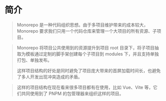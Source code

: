 # 简介

> Monorepo 是一种代码组织思想。由于多项目维护带来的成本较大，Monorepo 要求我们只用一个代码仓库来管理一个大项目的所有资源、子项目。

> Monorepo 将项目公共使用到的资源提升到项目 root 目录下，将子项目抽取为模板通过定制的脚手架创建每个子项目到 modules 下，并且支持单独打包、单独发布。
>
> 这样项目结构的好处是同时避免了项目庞大带来的首屏加载时间长，也避免了多人开发出现冲突造成的矛盾。

> 这样的项目结构在现在看来很多项目都有在使用，比如 Vue、Vite 等，它们共同使用到了 PNPM 的包管理器来组织这样的项目。
